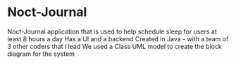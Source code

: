 # Noct-Journal
Noct-Journal application that is used to help schedule sleep for users at least 8 hours a day
Has a UI and a backend
Created in Java - with a team of 3 other coders that I lead 
We used a Class UML model to create the block diagram for the system 
